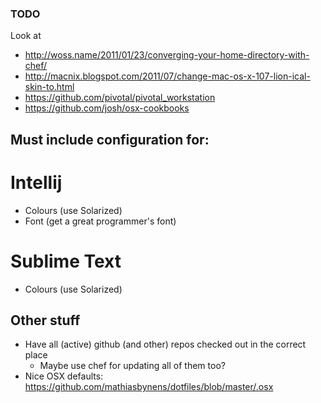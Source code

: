 ### TODO

Look at

* http://woss.name/2011/01/23/converging-your-home-directory-with-chef/
* http://macnix.blogspot.com/2011/07/change-mac-os-x-107-lion-ical-skin-to.html
* https://github.com/pivotal/pivotal_workstation
* https://github.com/josh/osx-cookbooks


## Must include configuration for:

# Intellij

* Colours (use Solarized)
* Font (get a great programmer's font)

# Sublime Text

* Colours (use Solarized)


## Other stuff

* Have all (active) github (and other) repos checked out in the correct place
	* Maybe use chef for updating all of them too?
* Nice OSX defaults: https://github.com/mathiasbynens/dotfiles/blob/master/.osx
